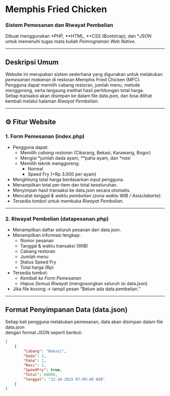 # Memphis Fried Chicken
### Sistem Pemesanan dan Riwayat Pembelian
Dibuat menggunakan *PHP, **HTML, **CSS (Bootstrap), dan **JSON*  
untuk memenuhi tugas mata kuliah *Pemrograman Web Native*.

---

## Deskripsi Umum

Website ini merupakan sistem sederhana yang digunakan untuk melakukan *pemesanan makanan* di restoran Memphis Fried Chicken (MFC).  
Pengguna dapat memilih cabang restoran, jumlah menu, metode menggoreng, serta langsung melihat hasil perhitungan total harga.  
Setiap transaksi akan disimpan ke dalam file data.json, dan bisa dilihat kembali melalui halaman *Riwayat Pembelian*.

---

## ⚙ Fitur Website

### 1. **Form Pemesanan (index.php)**
- Pengguna dapat:
  - Memilih *cabang restoran* (Cikarang, Bekasi, Karawang, Bogor)
  - Mengisi *jumlah dada ayam, **paha ayam, dan **nasi*
  - Memilih teknik menggoreng:  
    - Normal  
    - Speed Fry (+Rp 3.000 per ayam)
- Menghitung total harga berdasarkan input pengguna.
- Menampilkan total per-item dan total keseluruhan.
- Menyimpan hasil transaksi ke data.json secara otomatis.
- Mencatat *tanggal & waktu pembelian (zona waktu WIB / Asia/Jakarta)*.
- Tersedia tombol untuk membuka *Riwayat Pembelian*.

---

### 2. **Riwayat Pembelian (datapesanan.php)**
- Menampilkan daftar seluruh pesanan dari data.json.
- Menampilkan informasi lengkap:
  - Nomor pesanan
  - Tanggal & waktu transaksi (WIB)
  - Cabang restoran
  - Jumlah menu
  - Status Speed Fry
  - Total harga (Rp)
- Tersedia tombol:
  -  *Kembali ke Form Pemesanan*
  -  *Hapus Semua Riwayat* (mengosongkan seluruh isi data.json)
- Jika file kosong → tampil pesan “Belum ada data pembelian.”

---

## Format Penyimpanan Data (data.json)

Setiap kali pengguna melakukan pemesanan, data akan disimpan dalam file data.json  
dengan format *JSON* seperti berikut:

```json
[
    {
        "Cabang": "Bekasi",
        "Dada": 2,
        "Paha": 2,
        "Nasi": 2,
        "SpeedFry": true,
        "Total": 60000,
        "Tanggal": "22-10-2025 07:09:48 WIB"
    }
]